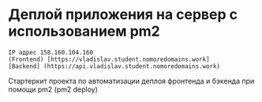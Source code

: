 # Деплой приложения на сервер с использованием pm2
    IP адрес 158.160.104.160
    (Frontend) [https://vladislav.student.nomoredomains.work]
    [Backend] (https://api.vladislav.student.nomoredomains.work)
Стартеркит проекта по автоматизации деплоя фронтенда и бэкенда при помощи pm2 (pm2 deploy)
